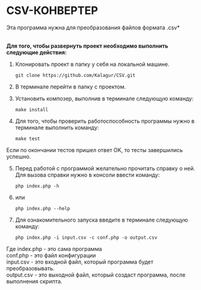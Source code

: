 # CSV-КОНВЕРТЕР <br>
Эта программа нужна для преобразования файлов формата .csv*<br><br>



<b>Для того, чтобы развернуть проект необходимо выполнить следующие действия:</b>


1. Клонировать проект в папку у себя на локальной машине.
    ```
    git clone https://github.com/Kalagur/CSV.git
    ```
2. В терминале перейти в папку с проектом.    
    
3. Установить композер, выполнив в терминале следующую команду:
    ```
    make install
    ```

4. Для того, чтобы проверить работоспособность программы нужно в терминале выполнить команду:
    ```
    make test
    ```
    
Если по окончании тестов пришел ответ OK, то тесты завершились успешно.<br>

5. Перед работой с программой желательно прочитать справку о ней. 
Для вызова справки нужно в консоли ввести команду:
    ```
    php index.php -h 
    ```
6. или <br>
    ```
    php index.php --help
    ``` 
7. Для ознакомительного запуска введите в терминале следующую команду:
    ```
    php index.php -i input.csv -c conf.php -o output.csv
    ```

Где index.php - это сама программа<br>
    conf.php - это файл конфигурации<br>
    input.csv - это входной файл, который программа будет преобразовывать.<br>
    output.csv - это выходной файл, который создаст программа, после выполнения скрипта.<br>




